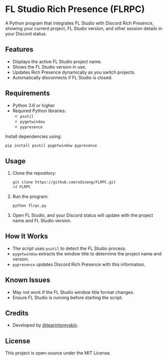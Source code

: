 # FL Studio Rich Presence (FLRPC)

A Python program that integrates FL Studio with Discord Rich Presence, showing your current project, FL Studio version, and other session details in your Discord status.

## Features

- Displays the active FL Studio project name.
- Shows the FL Studio version in use.
- Updates Rich Presence dynamically as you switch projects.
- Automatically disconnects if FL Studio is closed.

## Requirements

- Python 3.6 or higher
- Required Python libraries:
  - `psutil`
  - `pygetwindow`
  - `pypresence`

Install dependencies using:
```bash
pip install psutil pygetwindow pypresence
```

## Usage

1. Clone the repository:
   ```bash
   git clone https://github.com/odinong/FLRPC.git
   cd FLRPC
   ```

2. Run the program:
   ```bash
   python flrpc.py
   ```

5. Open FL Studio, and your Discord status will update with the project name and FL Studio version.

## How It Works

- The script uses `psutil` to detect the FL Studio process.
- `pygetwindow` extracts the window title to determine the project name and version.
- `pypresence` updates Discord Rich Presence with this information.

## Known Issues

- May not work if the FL Studio window title format changes.
- Ensure FL Studio is running before starting the script.

## Credits

- Developed by [@tearintomyskin](https://github.com/odinong).

## License

This project is open-source under the MIT License.

